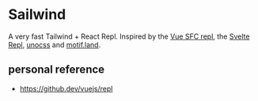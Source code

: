 # Sailwind

A very fast Tailwind + React Repl. Inspired by the [Vue SFC repl](https://github.com/vuejs/repl), the [Svelte Repl](https://github.com/sveltejs/sites/tree/master/packages/repl), [unocss](https://github.com/unocss/unocss) and [motif.land](motif.land).

## personal reference

- https://github.dev/vuejs/repl
